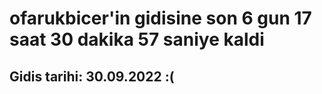 # ofarukbicer'in gidisine son 6 gun 17 saat 30 dakika 57 saniye kaldi

## Gidis tarihi: 30.09.2022 :(